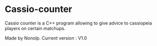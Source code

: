 # Cassio-counter
Cassio counter is a C++ program allowing to give advice to cassiopeia players on certain matchups.


Made by Nonolp.
Current version : V1.0

